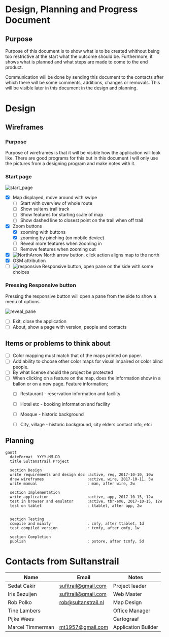 <!--
[toc]
-->
# Design, Planning and Progress Document

## Purpose
Purpose of this document is to show what is to be created whithout being too restrictive at the start what the outcome should be. Furthermore, it shows what is planned and what steps are made to come to the end product.

Communication will be done by sending this document to the contacts after which there will be some comments, additions, changes or removals. This will be visible later in this document in the design and planning.

# Design
## Wireframes
### Purpose
Purpose of wireframes is that it will be visible how the application will look like. There are good programs for this but in this document I will only use the pictures from a designing program and make notes with it.

### Start page
![start_page](https://i.imgur.com/84rx86e.png)
  * [x] Map displayed, move around with swipe
    * [ ] Start with overview of whole route
    * [ ] Show sultans trail track
    * [ ] Show features for starting scale of map
    * [ ] Show dashed line to closest point on the trail when off trail
  * [x] Zoom buttons
    * [x] zooming with buttons
    * [x] zooming by pinching (on mobile device)
    * [ ] Reveal more features when zooming in
    * [ ] Remove features when zooming out
  * [x] ![NorthArrow](https://i.imgur.com/YXlRYff.png) North arrow button, click action aligns map to the north
  * [x] OSM attribution
  * [ ] ![responsive](https://i.imgur.com/AX1bM22.png) Responsive button, open pane on the side with some choices

### Pressing Responsive button
Pressing the responsive button will open a pane from the side to show a menu of options.

![reveal_pane](https://i.imgur.com/LdbdIDN.png)

  * [ ] Exit, close the application
  * [ ] About, show a page with version, people and contacts

## Items or problems to think about
  * [ ] Color mapping must match that of the maps printed on paper.
  * [ ] Add ability to choose other color maps for visual impaired or color blind people.
  * [ ] By what license should the project be protected
  * [ ] When clicking on a feature on the map, does the information show in a ballon or on a new page. Feature information;
    * [ ] Restaurant - reservation information and facility
    * [ ] Hotel etc - booking information and facility
    * [ ] Mosque - historic background
    * [ ] City, village - historic background, city elders contact info, etci


## Planning
```mermaid
gantt
  dateFormat  YYYY-MM-DD
  title Sultanstrail Project

  section Design
  write requirements and design doc :active, req, 2017-10-10, 10w
  draw wireframes                   :active, wire, 2017-10-11, 5w
  write manual                      : man, after wire, 2w

  section Implementation
  write application                 :active, app, 2017-10-15, 12w
  test in browser and emulator      :active, tbr-emu, 2017-10-15, 12w
  test on tablet                    : ttablet, after app, 2w


  section Testing
  compile and minify                : cmfy, after ttablet, 1d
  test compiled version             : tcmfy, after cmfy, 1w

  section Completion
  publish                           : pstore, after tcmfy, 5d

```


# Contacts from Sultanstrail

|Name|Email|Notes|
|----|-----|-----|
| Sedat Cakir | sufitrail@gmail.com | Project leader
| Iris Bezuijen | sufitrail@gmail.com | Web Master
| Rob Polko | rob@sultanstrail.nl | Map Design
| Tine Lambers | | Office Manager
| Pijke Wees | | Cartograaf
| Marcel Timmerman | mt1957@gmail.com | Application Builder
